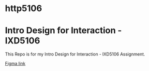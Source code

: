 # http5106
# Intro Design for Interaction - IXD5106
This Repo is for my Intro Design for Interaction - IXD5106 Assignment.

[ Figma link](https://www.figma.com/)
